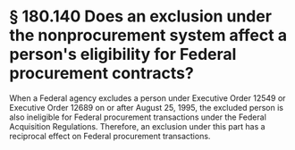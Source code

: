 # § 180.140   Does an exclusion under the nonprocurement system affect a person's eligibility for Federal procurement contracts?

When a Federal agency excludes a person under Executive Order 12549 or Executive Order 12689 on or after August 25, 1995, the excluded person is also ineligible for Federal procurement transactions under the Federal Acquisition Regulations. Therefore, an exclusion under this part has a reciprocal effect on Federal procurement transactions.






